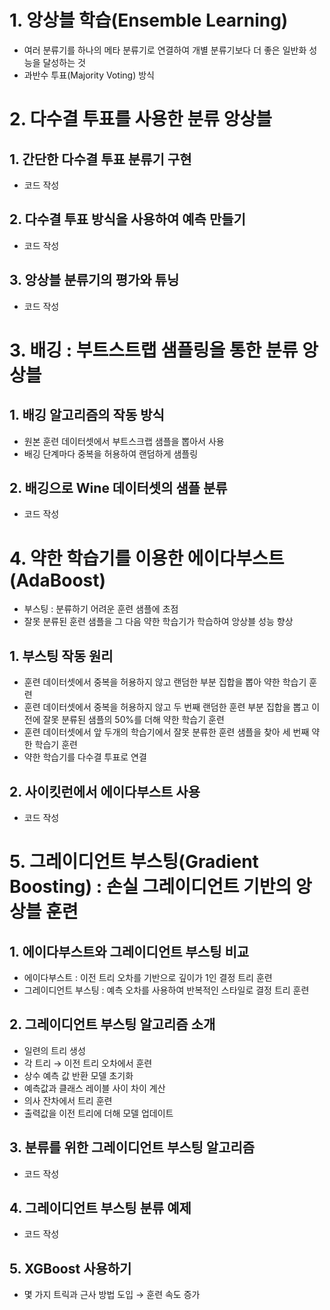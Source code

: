 # 1. 앙상블 학습(Ensemble Learning)

- 여러 분류기를 하나의 메타 분류기로 연결하여 개별 분류기보다 더 좋은 일반화 성능을 달성하는 것
- 과반수 투표(Majority Voting) 방식

# 2. 다수결 투표를 사용한 분류 앙상블

## 1. 간단한 다수결 투표 분류기 구현

- 코드 작성

## 2. 다수결 투표 방식을 사용하여 예측 만들기

- 코드 작성

## 3. 앙상블 분류기의 평가와 튜닝

- 코드 작성

# 3. 배깅 : 부트스트랩 샘플링을 통한 분류 앙상블

## 1. 배깅 알고리즘의 작동 방식

- 원본 훈련 데이터셋에서 부트스크랩 샘플을 뽑아서 사용
- 배깅 단계마다 중복을 허용하여 랜덤하게 샘플링

## 2. 배깅으로 Wine 데이터셋의 샘플 분류

- 코드 작성

# 4. 약한 학습기를 이용한 에이다부스트(AdaBoost)

- 부스팅 : 분류하기 어려운 훈련 샘플에 초점
- 잘못 분류된 훈련 샘플을 그 다음 약한 학습기가 학습하여 앙상블 성능 향상

## 1. 부스팅 작동 원리

- 훈련 데이터셋에서 중복을 허용하지 않고 랜덤한 부분 집합을 뽑아 약한 학습기 훈련
- 훈련 데이터셋에서 중복을 허용하지 않고 두 번째 랜덤한 훈련 부분 집합을 뽑고 이전에 잘못 분류된 샘플의 50%를 더해 약한 학습기 훈련
- 훈련 데이터셋에서 앞 두개의 학습기에서 잘못 분류한 훈련 샘플을 찾아 세 번째 약한 학습기 훈련
- 약한 학습기를 다수결 투표로 연결

## 2. 사이킷런에서 에이다부스트 사용

- 코드 작성

# 5. 그레이디언트 부스팅(Gradient Boosting) : 손실 그레이디언트 기반의 앙상블 훈련

## 1. 에이다부스트와 그레이디언트 부스팅 비교

- 에이다부스트 : 이전 트리 오차를 기반으로 깊이가 1인 결정 트리 훈련
- 그레이디언트 부스팅 : 예측 오차를 사용하여 반복적인 스타일로 결정 트리 훈련

## 2. 그레이디언트 부스팅 알고리즘 소개

- 일련의 트리 생성
- 각 트리 → 이전 트리 오차에서 훈련
- 상수 예측 값 반환 모델 초기화
- 예측값과 클래스 레이블 사이 차이 계산
- 의사 잔차에서 트리 훈련
- 출력값을 이전 트리에 더해 모델 업데이트

## 3. 분류를 위한 그레이디언트 부스팅 알고리즘

- 코드 작성

## 4. 그레이디언트 부스팅 분류 예제

- 코드 작성

## 5. XGBoost 사용하기

- 몇 가지 트릭과 근사 방법 도입 → 훈련 속도 증가